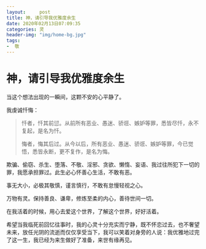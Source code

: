 ```yaml
---
layout:     post
title: 神，请引导我优雅度余生
date: 2020年02月13日07:09:35
categories: 灵
header-img: "img/home-bg.jpg"
tags: 
-  敬
---
```


# 神，请引导我优雅度余生

当这个想法出现的一瞬间，这颗不安的心平静了。

我虔诚忏悔：

> 忏者，忏其前愆。从前所有恶业、愚迷、骄诳、嫉妒等罪，悉皆尽忏，永不复起，是名为忏。
> 
> 悔者，悔其后过。从今以后，所有恶业、愚迷、骄诳、嫉妒等罪，今已觉悟，悉皆永断，更不复作，是名为悔。

欺骗、偷窃、杀生、堕落、不敬、淫邪、贪欲、懒惰、妄语、我过往所犯下一切的罪，我愿承担罪过。此生必心怀善心生活，不敢有恶。

事无大小，必极其敬慎，谨言慎行，不敢有怠慢轻视之心。

万物有灵。保持善良、谦卑，修炼至柔的内心，善待世间一切。

在我活着的时候，用心去爱这个世界，了解这个世界，好好活着。

希望当我临死前回忆往事时，我的心灵十分充实而宁静，既不怀恋过去，也不奢望未来，放任光阴的流逝而仅仅享受当下，我可以笑着对身旁的人说：我优雅地过完了这一生，我已经为来生做好了准备，来世有缘再见。